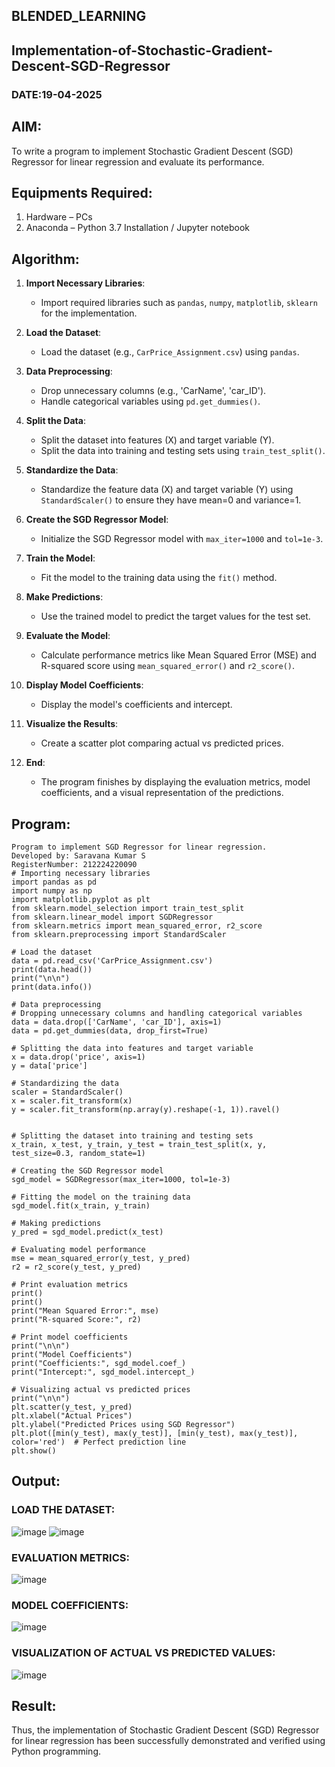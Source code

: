 ## BLENDED_LEARNING
## Implementation-of-Stochastic-Gradient-Descent-SGD-Regressor
### DATE:19-04-2025
## AIM:
To write a program to implement Stochastic Gradient Descent (SGD) Regressor for linear regression and evaluate its performance.

## Equipments Required:
1. Hardware – PCs
2. Anaconda – Python 3.7 Installation / Jupyter notebook

## Algorithm:

1. **Import Necessary Libraries**: 
   - Import required libraries such as `pandas`, `numpy`, `matplotlib`, `sklearn` for the implementation.

2. **Load the Dataset**: 
   - Load the dataset (e.g., `CarPrice_Assignment.csv`) using `pandas`.

3. **Data Preprocessing**: 
   - Drop unnecessary columns (e.g., 'CarName', 'car_ID').
   - Handle categorical variables using `pd.get_dummies()`.

4. **Split the Data**: 
   - Split the dataset into features (X) and target variable (Y).
   - Split the data into training and testing sets using `train_test_split()`.

5. **Standardize the Data**: 
   - Standardize the feature data (X) and target variable (Y) using `StandardScaler()` to ensure they have mean=0 and variance=1.

6. **Create the SGD Regressor Model**: 
   - Initialize the SGD Regressor model with `max_iter=1000` and `tol=1e-3`.

7. **Train the Model**: 
   - Fit the model to the training data using the `fit()` method.

8. **Make Predictions**: 
   - Use the trained model to predict the target values for the test set.

9. **Evaluate the Model**: 
   - Calculate performance metrics like Mean Squared Error (MSE) and R-squared score using `mean_squared_error()` and `r2_score()`.

10. **Display Model Coefficients**: 
    - Display the model's coefficients and intercept.

11. **Visualize the Results**: 
    - Create a scatter plot comparing actual vs predicted prices.

12. **End**: 
    - The program finishes by displaying the evaluation metrics, model coefficients, and a visual representation of the predictions.


## Program:
```
Program to implement SGD Regressor for linear regression.
Developed by: Saravana Kumar S
RegisterNumber: 212224220090
# Importing necessary libraries
import pandas as pd
import numpy as np
import matplotlib.pyplot as plt
from sklearn.model_selection import train_test_split
from sklearn.linear_model import SGDRegressor
from sklearn.metrics import mean_squared_error, r2_score
from sklearn.preprocessing import StandardScaler

# Load the dataset
data = pd.read_csv('CarPrice_Assignment.csv')
print(data.head())
print("\n\n")
print(data.info())

# Data preprocessing
# Dropping unnecessary columns and handling categorical variables
data = data.drop(['CarName', 'car_ID'], axis=1)
data = pd.get_dummies(data, drop_first=True)

# Splitting the data into features and target variable
x = data.drop('price', axis=1)
y = data['price']

# Standardizing the data
scaler = StandardScaler()
x = scaler.fit_transform(x)
y = scaler.fit_transform(np.array(y).reshape(-1, 1)).ravel()


# Splitting the dataset into training and testing sets
x_train, x_test, y_train, y_test = train_test_split(x, y, test_size=0.3, random_state=1)

# Creating the SGD Regressor model
sgd_model = SGDRegressor(max_iter=1000, tol=1e-3)

# Fitting the model on the training data
sgd_model.fit(x_train, y_train)

# Making predictions
y_pred = sgd_model.predict(x_test)

# Evaluating model performance
mse = mean_squared_error(y_test, y_pred)
r2 = r2_score(y_test, y_pred)

# Print evaluation metrics
print()
print()
print("Mean Squared Error:", mse)
print("R-squared Score:", r2)

# Print model coefficients
print("\n\n")
print("Model Coefficients")
print("Coefficients:", sgd_model.coef_)
print("Intercept:", sgd_model.intercept_)

# Visualizing actual vs predicted prices
print("\n\n")
plt.scatter(y_test, y_pred)
plt.xlabel("Actual Prices")
plt.ylabel("Predicted Prices using SGD Regressor")
plt.plot([min(y_test), max(y_test)], [min(y_test), max(y_test)], color='red')  # Perfect prediction line
plt.show()

```

## Output:
### LOAD THE DATASET:
![image](https://github.com/user-attachments/assets/f6e46a1e-e9d5-4563-a3c7-2b6478290587)
![image](https://github.com/user-attachments/assets/0a869ab0-e681-44d0-a279-d35cafdbdabf)
### EVALUATION METRICS:
![image](https://github.com/user-attachments/assets/f968bcca-e1b0-4238-aa82-07b60b87ecbf)

### MODEL COEFFICIENTS:
![image](https://github.com/user-attachments/assets/6bf19bc0-3dcc-4dff-8def-619546cab1ff)

### VISUALIZATION OF ACTUAL VS PREDICTED VALUES:
![image](https://github.com/user-attachments/assets/25fafc33-9259-40d6-bc6a-3f7f0e97de8c)


## Result:
Thus, the implementation of Stochastic Gradient Descent (SGD) Regressor for linear regression has been successfully demonstrated and verified using Python programming.
